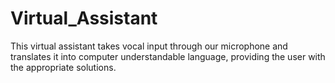 # Virtual_Assistant
This virtual assistant takes vocal input through our microphone and translates it into computer understandable language, providing the user with the appropriate solutions.

